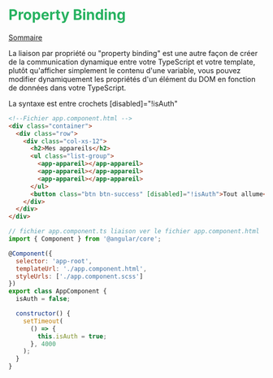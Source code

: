 # <div style="color: #26B260">**Property Binding**</div>

[Sommaire](./00-Sommaire.md)

La liaison par propriété ou "property binding" est une autre façon de créer de la communication dynamique entre votre TypeScript et votre template, plutôt qu'afficher simplement le contenu d'une variable, vous pouvez modifier dynamiquement les propriétés d'un élément du DOM en fonction de données dans votre TypeScript.

La syntaxe est entre crochets [disabled]="!isAuth"

```html
<!--Fichier app.component.html -->
<div class="container">
  <div class="row">
    <div class="col-xs-12">
      <h2>Mes appareils</h2>
      <ul class="list-group">
        <app-appareil></app-appareil>
        <app-appareil></app-appareil>
        <app-appareil></app-appareil>
      </ul>
      <button class="btn btn-success" [disabled]="!isAuth">Tout allume</button>
    </div>
  </div>
</div>
```

```javascript
// fichier app.component.ts liaison ver le fichier app.component.html
import { Component } from '@angular/core';

@Component({
  selector: 'app-root',
  templateUrl: './app.component.html',
  styleUrls: ['./app.component.scss']
})
export class AppComponent {
  isAuth = false;

  constructor() {
    setTimeout(
      () => {
        this.isAuth = true;
      }, 4000
    );
  }
}
```
